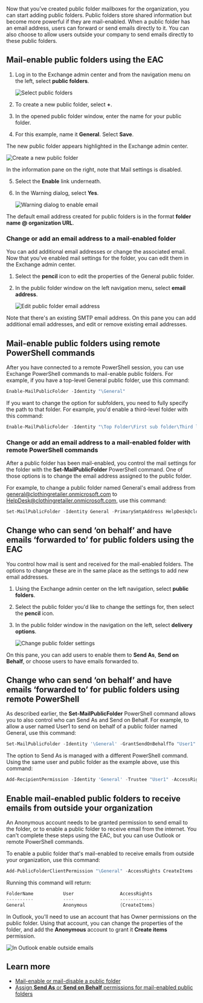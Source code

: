 Now that you’ve created public folder mailboxes for the organization, you can start adding public folders. Public folders store shared information but become more powerful if they are mail-enabled. When a public folder has an email address, users can forward or send emails directly to it. You can also choose to allow users outside your company to send emails directly to these public folders.

## Mail-enable public folders using the EAC

1. Log in to the Exchange admin center and from the navigation menu on the left, select **public folders**.

   ![Select public folders](../media/select-public-folders.png)

2. To create a new public folder, select **+**.
3. In the opened public folder window, enter the name for your public folder.
4. For this example, name it **General**. Select **Save**.

The new public folder appears highlighted in the Exchange admin center.

![Create a new public folder](../media/create-new-public-folder.png)

In the information pane on the right, note that Mail settings is disabled.

5. Select the **Enable** link underneath.
6. In the Warning dialog, select **Yes**.

   ![Warning dialog to enable email](../media/warning-dialog.png)

The default email address created for public folders is in the format **folder name @ organization URL**.

### Change or add an email address to a mail-enabled folder

You can add additional email addresses or change the associated email. Now that you've enabled mail settings for the folder, you can edit them in the Exchange admin center.

1. Select the **pencil** icon to edit the properties of the General public folder.
2. In the public folder window on the left navigation menu, select **email address**.

   ![Edit public folder email address](../media/edit-email-address.png)

Note that there's an existing SMTP email address. On this pane you can add additional email addresses, and edit or remove existing email addresses.

## Mail-enable public folders using remote PowerShell commands

After you have connected to a remote PowerShell session, you can use Exchange PowerShell commands to mail-enable public folders. For example, if you have a top-level General public folder, use this command:

```powershell
Enable-MailPublicFolder -Identity "\General"
```

If you want to change the option for subfolders, you need to fully specify the path to that folder. For example, you'd enable a third-level folder with this command:

```powershell
Enable-MailPublicFolder -Identity "\Top Folder\First sub folder\Third level folder"
```

### Change or add an email address to a mail-enabled folder with remote PowerShell commands

After a public folder has been mail-enabled, you control the mail settings for the folder with the **Set-MailPublicFolder** PowerShell command. One of those options is to change the email address assigned to the public folder.

For example, to change a public folder named General's email address from general@clothingretailer.onmicrosoft.com to HelpDesk@clothingretailer.onmicrosoft.com, use this command:

```powershell
Set-MailPublicFolder -Identity General -PrimarySmtpAddress HelpDesk@clothingretailer.onmicrosoft.com -EmailAddressPolicyEnabled $false
```

## Change who can send ‘on behalf’ and have emails ‘forwarded to’ for public folders using the EAC

You control how mail is sent and received for the mail-enabled folders. The options to change these are in the same place as the settings to add new email addresses.

1. Using the Exchange admin center on the left navigation, select **public folders**.
2. Select the public folder you'd like to change the settings for, then select the **pencil** icon.
3. In the public folder window in the navigation on the left, select **delivery options**.

   ![Change public folder settings](../media/change-public-folder-settings.png)

On this pane, you can add users to enable them to **Send As**, **Send on Behalf**, or choose users to have emails forwarded to.

## Change who can send ‘on behalf’ and have emails ‘forwarded to’ for public folders using remote PowerShell

As described earlier, the **Set-MailPublicFolder** PowerShell command allows you to also control who can Send As and Send on Behalf.
For example, to allow a user named User1 to send on behalf of a public folder named General, use this command:

```powershell
Set-MailPublicFolder -Identity '\General' -GrantSendOnBehalfTo "User1"
```

The option to Send As is managed with a different PowerShell command. Using the same user and public folder as the example above, use this command:

```powershell
Add-RecipientPermission -Identity 'General' -Trustee "User1" -AccessRights 'SendAs'
```

## Enable mail-enabled public folders to receive emails from outside your organization

An Anonymous account needs to be granted permission to send email to the folder, or to enable a public folder to receive email from the internet. You can't complete these steps using the EAC, but you can use Outlook or remote PowerShell commands.

To enable a public folder that's mail-enabled to receive emails from outside your organization, use this command:

```powershell
Add-PublicFolderClientPermission "\General" -AccessRights CreateItems -User Anonymous
```
Running this command will return:

```powershell
FolderName           User                 AccessRights                           SharingPermissionFlags
----------           ----                 ------------                           ----------------------
General              Anonymous            {CreateItems}
```

In Outlook, you'll need to use an account that has Owner permissions on the public folder. Using that account, you can change the properties of the folder, and add the **Anonymous** account to grant it **Create items** permission.

![In Outlook enable outside emails](../media/outlook-enable-outside-emails.png)

## Learn more

- [Mail-enable or mail-disable a public folder](https://docs.microsoft.com/exchange/collaboration-exo/public-folders/enable-or-disable-mail-for-public-folder?azure-portal=true)
- [Assign **Send As** or **Send on Behalf** permissions for mail-enabled public folders](https://docs.microsoft.com/exchange/collaboration-exo/public-folders/assign-permissions-mail-enabled-pfs?azure-portal=true)
